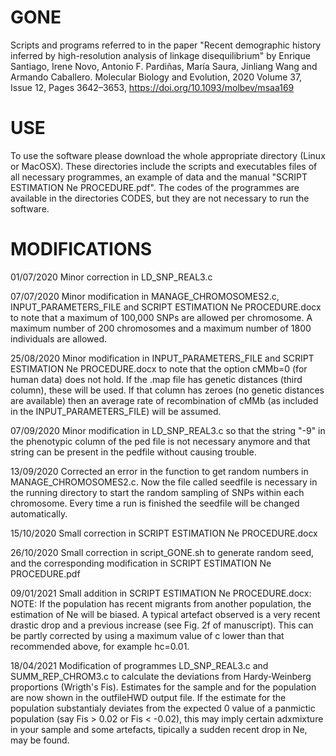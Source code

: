 # GONE
Scripts and programs referred to in the paper "Recent demographic history inferred by high-resolution analysis of linkage disequilibrium" by Enrique Santiago, Irene Novo, Antonio F. Pardiñas, María Saura, Jinliang Wang and Armando Caballero. Molecular Biology and Evolution, 2020 Volume 37, Issue 12, Pages 3642–3653, https://doi.org/10.1093/molbev/msaa169

# USE
To use the software please download the whole appropriate directory (Linux or MacOSX). These directories include the scripts and executables files of all necessary programmes, an example of data and the manual "SCRIPT ESTIMATION Ne PROCEDURE.pdf".
The codes of the programmes are available in the directories CODES, but they are not necessary to run the software. 

# MODIFICATIONS
01/07/2020   Minor correction in LD_SNP_REAL3.c

07/07/2020   Minor modification in MANAGE_CHROMOSOMES2.c, INPUT_PARAMETERS_FILE and SCRIPT ESTIMATION Ne PROCEDURE.docx to note that a maximum of 100,000 SNPs are allowed per chromosome. A maximum number of 200 chromosomes and a maximum number of 1800 individuals are allowed.

25/08/2020   Minor modification in INPUT_PARAMETERS_FILE and SCRIPT ESTIMATION Ne PROCEDURE.docx to note that the option cMMb=0 (for human data) does not hold. If the .map file has genetic distances (third column), these will be used. If that column has zeroes (no genetic distances are available) then an average rate of recombination of cMMb (as included in the INPUT_PARAMETERS_FILE) will be assumed.

07/09/2020   Minor modification in LD_SNP_REAL3.c so that the string "-9" in the phenotypic column of the ped file is not necessary anymore and that string can be present in the pedfile without causing trouble.

13/09/2020   Corrected an error in the function to get random numbers in MANAGE_CHROMOSOMES2.c. Now the file called seedfile is necessary in the running directory to start the random sampling of SNPs within each chromosome. Every time a run is finished the seedfile will be changed automatically.

15/10/2020   Small correction in SCRIPT ESTIMATION Ne PROCEDURE.docx

26/10/2020   Small correction in script_GONE.sh to generate random seed, and the corresponding modification in SCRIPT ESTIMATION Ne PROCEDURE.pdf

09/01/2021   Small addition in SCRIPT ESTIMATION Ne PROCEDURE.docx: NOTE: If the population has recent migrants from another population, the estimation of Ne will be biased. A typical artefact observed is a very recent drastic drop and a previous increase (see Fig. 2f of manuscript). This can be partly corrected by using a maximum value of c lower than that recommended above, for example hc=0.01. 

18/04/2021   Modification of programmes LD_SNP_REAL3.c and SUMM_REP_CHROM3.c to calculate the deviations from Hardy-Weinberg proportions (Wrigth's Fis). Estimates for the sample and for the population are now shown in the outfileHWD output file. If the estimate for the population substantialy deviates from the expected 0 value of a panmictic population (say Fis > 0.02 or Fis < -0.02), this may imply certain adxmixture in your sample and some artefacts, tipically a sudden recent drop in Ne, may be found.
